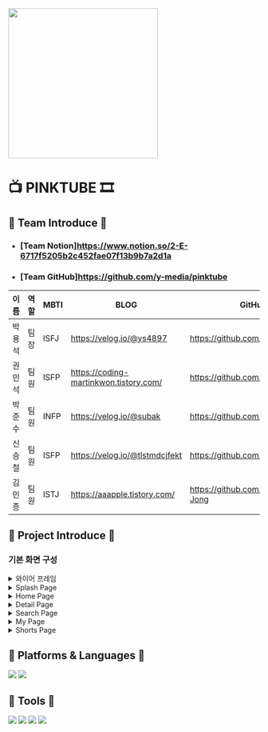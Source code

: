 <img src="https://github.com/y-media/pinktube/assets/139103652/452744fe-4a23-4e96-b269-08f22e3961e9" width="300" height="300">
 
# 📺 PINKTUBE 🎞

## 🎈 Team Introduce 🎈
- ### [Team Notion]<https://www.notion.so/2-E-6717f5205b2c452fae07f13b9b7a2d1a>

- ### [Team GitHub]<https://github.com/y-media/pinktube>

| 이름   | 역할 | MBTI        | BLOG                                               | GitHub                                                   | 
| ------ | ---- | ----------  | -------------------------------------------------- | -------------------------------------------------------- |
| 박용석 | 팀장 | ISFJ         | https://velog.io/@ys4897                           |      https://github.com/yspark2                          |
| 권민석 | 팀원 | ISFP         | https://coding-martinkwon.tistory.com/             |  https://github.com/MartinKwon94                         |
| 박준수 | 팀원 | INFP         | https://velog.io/@subak                            |    https://github.com/subak96                            |
| 신승철 | 팀원 | ISFP         | https://velog.io/@tlstmdcjfekt                     |  https://github.com/developShin                          |
| 김민종 | 팀원 | ISTJ         | https://aaapple.tistory.com/                       |     https://github.com/Kim-Min-Jong                      |

## 🎩 Project Introduce 🎩
### 기본 화면 구성

<details>
<summary>와이어 프레임</summary>
  
![image](https://github.com/y-media/pinktube/assets/139103652/15b7e06a-e7cc-4903-a50e-e2fae395f1c0)
![image](https://github.com/y-media/pinktube/assets/139103652/606aee4c-95bb-4a7e-a5a1-89ff8ce551f5)

회의를 통하여 구체적인 설계에 들어가기 전에 `대략적인 틀`을 구성하였습니다.
</details>

<details>
<summary>Splash Page</summary>

<img src ="https://github.com/cording10jianzo/B.F-Baby_Friend-/assets/88123219/0957072f-c151-44af-8944-5409d3782a6a" width="200" height="350"/>

앱이 실행될 때 시작화면으로 `lottie animation`을 추가했습니다.

</details>
    
<details>
<summary>Home Page</summary>

<img src ="https://github.com/y-media/pinktube/assets/88123219/72023010-f5d9-4d29-b3ce-ab5e1c9399ed" width="200" height="350"/>

사용자에게 YouTube의 현재 인기 및 새로운 콘텐츠를 중점적으로 보여주는 핵심 화면입니다.

TabLayout + ViePager2 사용하여 구현하였습니다.

아래 목록을 스크롤이 가능한 RecyclerView 형태로 나열하여 출력합니다.

`Most Popular Videos 목록` 보여주고 수평으로 스크롤이 되도록 구현했습니다.

`Category Videos 목록` 보여주고 수평으로 스크롤이 되도록 구현했습니다.

`Category Channels 목록` 보여주고 수평으로 스크롤이 되도록 구현했습니다.

</details>

<details>
<summary>Detail Page</summary>

<img src ="https://github.com/y-media/pinktube/assets/88123219/dbfba8e5-6d46-44e6-b40f-9e95ee2f57d8" width="200" height="350"/>

Home Page에서 각 아이템 선택시 선택된 비디오의 `상세 정보 제공`합니다.

`좋아요` 버튼 클릭 시 My Page에 비디오 정보를 `저장`합니다. 

Detail page 시작과 종료시 특별한 Effect로 `화면 전환 애니메이션`을 적용했습니다.

댓글 버튼 누를 시 `영상의 댓글`을 불러와 보여주기를 구현했습니다.

homefragment에서 불러온 영상 `재생`하기가 가능합니다.

링크 `공유하기` 기능을 추가했습니다.

</details>

<details>
<summary>Search Page</summary>

<img src ="https://github.com/y-media/pinktube/assets/88123219/dcf5ce0b-169c-4584-a795-35ed76328eec" width="180" height="350"/>

사용자가 원하는 비디오를 쉽게 `검색`하고 `결과`를 빠르게 확인할 수 있는 기능을 제공합니다.

상단에는 검색을 위한 `Search EditText`를 배치하고, 그 아래에 검색 결과를 출력할 `RecyclerView`를 배치했습니다.

격자 구조의 형태로 결과를 배치했습니다.

각 아이템에는 영상 정보(`제목, 영상 길이, 조회 수 등`)를 함께 보여줍니다.

</details>

<details>
    
<summary>My Page</summary>

<img src ="https://github.com/y-media/pinktube/assets/88123219/8d2af801-46d2-4978-ad4f-cf80757c4b0a" width="200" height="350"/>

사용자의 개인 정보 및 사용자가 `좋아요`를 누른 비디오 목록을 보여주는 기능을 제공합니다.

사용자의 프로필 사진, 이름 등의 `개인 정보를 상단에 표시`합니다.

`좋아요`를 누른 비디오 목록은 `RecyclerView`를 사용해 아래쪽에 목록 형태로 출력합니다.

저장과 삭제에는 `Room database`를 적용하였습니다.

`롱 클릭시 삭제 기능`을 추가했습니다.

</details>
<details>
<summary>Shorts Page</summary>

<img src ="https://github.com/y-media/pinktube/assets/88123219/9d4d4f87-fac5-4b84-a37e-73fe0b6ded35" width="200" height="350"/>

동영상의 길이 `60초 이내인 비디오 목록`을 `여러 채널`에서 가져와 보여주는 기능을 제공합니다.

쇼츠, 댓글의 끝에서 스크롤 시 다음 페이지를 가져와 보여주는 기능을 제공 합니다.(`infinite scroll`)

`좋아요` 버튼 클릭 시 `My Video` 에 저장합니다.

`댓글` 버튼 누를 시 영상의 댓글을 불러와 보여줍니다.

`공유` 버튼 누를 시 , 영상 제목과 링크를 공유합니다.

`progress bar`를 추가하여 현재 영상의 `진행률을 실시간`으로 보여줍니다.


</details>


## 📗 Platforms & Languages 📒
<img src="https://img.shields.io/badge/android-3DDC84?style=flat-square&logo=android&logoColor=white"/>  <img src="https://img.shields.io/badge/kotlin-7F52FF?style=flat-square&logo=kotlin&logoColor=white"/>

## 📕 Tools 📘
<img src="https://img.shields.io/badge/figma-F24E1E?style=flat-square&logo=figma&logoColor=white"/>  <img src="https://img.shields.io/badge/git-F05032?style=flat-square&logo=git&logoColor=white"/>  <img src="https://img.shields.io/badge/github-181717?style=flat-square&logo=github&logoColor=white"/>  <img src="https://img.shields.io/badge/notion-000000?style=flat-square&logo=notion&logoColor=white"/>

